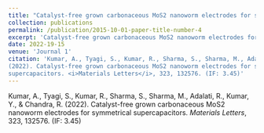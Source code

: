 ```yaml
---
title: "Catalyst-free grown carbonaceous MoS2 nanoworm electrodes for symmetrical supercapacitors."
collection: publications
permalink: /publication/2015-10-01-paper-title-number-4
excerpt: 'Catalyst-free grown carbonaceous MoS2 nanoworm electrodes for symmetrical supercapacitors.'
date: 2022-19-15
venue: 'Journal 1'
citation: 'Kumar, A., Tyagi, S., Kumar, R., Sharma, S., Sharma, M., Adalati, R., Kumar, Y., & Chandra, R.
(2022). Catalyst-free grown carbonaceous MoS2 nanoworm electrodes for symmetrical
supercapacitors. <i>Materials Letters</i>, 323, 132576. (IF: 3.45)'
---
```

Kumar, A., Tyagi, S., Kumar, R., Sharma, S., Sharma, M., Adalati, R., Kumar, Y., & Chandra, R.
(2022). Catalyst-free grown carbonaceous MoS2 nanoworm electrodes for symmetrical
supercapacitors. <i>Materials Letters</i>, 323, 132576. (IF: 3.45)